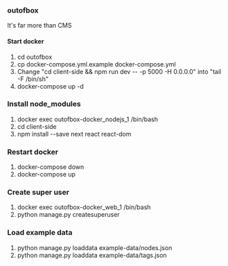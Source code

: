 ### outofbox
It's far more than CMS

#### Start docker
1. cd outofbox
2. cp docker-compose.yml.example docker-compose.yml
3. Change "cd client-side && npm run dev -- -p 5000 -H 0.0.0.0" into "tail -F /bin/sh"
4. docker-compose up -d

### Install node_modules
1. docker exec outofbox-docker_nodejs_1 /bin/bash
2. cd client-side
3. npm install --save next react react-dom

### Restart docker
1. docker-compose down
2. docker-compose up

### Create super user
1. docker exec outofbox-docker_web_1 /bin/bash
1. python manage.py createsuperuser

### Load example data
1. python manage.py loaddata example-data/nodes.json
1. python manage.py loaddata example-data/tags.json
